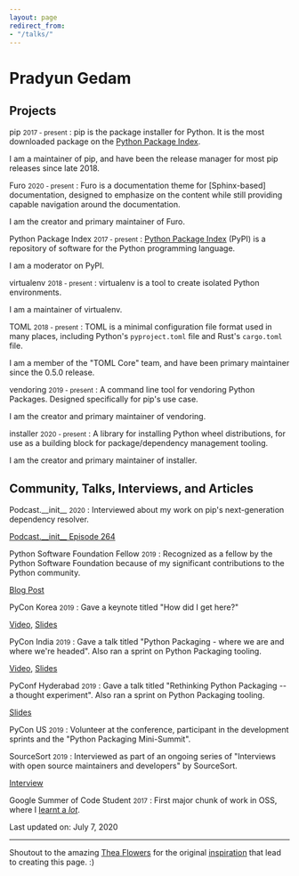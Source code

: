 ```yaml
---
layout: page
redirect_from:
- "/talks/"
---
```


# Pradyun Gedam

## Projects

pip <small>2017 - present</small>
: pip is the package installer for Python. It is the most downloaded package on the [Python Package Index](https://pypi.org).

  I am a maintainer of pip, and have been the release manager for most pip releases since late 2018.

Furo <small>2020 - present</small>
: Furo is a documentation theme for [Sphinx-based] documentation, designed to emphasize on the content while still providing capable navigation around the documentation.

  I am the creator and primary maintainer of Furo.

Python Package Index <small>2017 - present</small>
: [Python Package Index] (PyPI) is a repository of software for the Python programming language.

  I am a moderator on PyPI.

virtualenv <small>2018 - present</small>
: virtualenv is a tool to create isolated Python environments.

  I am a maintainer of virtualenv.

TOML <small>2018 - present</small>
: TOML is a minimal configuration file format used in many places, including Python's `pyproject.toml` file and Rust's `cargo.toml` file.

  I am a member of the "TOML Core" team, and have been primary maintainer since the 0.5.0 release.

vendoring <small>2019 - present</small>
: A command line tool for vendoring Python Packages. Designed specifically for pip's use case.

  I am the creator and primary maintainer of vendoring.

installer <small>2020 - present</small>
: A library for installing Python wheel distributions, for use as a building block for package/dependency management tooling.

  I am the creator and primary maintainer of installer.

## Community, Talks, Interviews, and Articles

Podcast.\_\_init\_\_ <small>2020</small>
: Interviewed about my work on pip's next-generation dependency resolver.

  [Podcast.\_\_init\_\_ Episode 264](https://www.pythonpodcast.com/pip-resolver-dependency-management-episode-264/)

Python Software Foundation Fellow <small>2019</small>
: Recognized as a fellow by the Python Software Foundation because of my significant contributions to the Python community.

  [Blog Post](https://pyfound.blogspot.com/2019/08/python-software-foundation-fellow.html)

PyCon Korea <small>2019</small>
: Gave a keynote titled "How did I get here?"

  [Video](https://www.youtube.com/watch?v=dvN3XH2Jtr4),
  [Slides](talks/slides/2019-pycon-korea.pdf)

PyCon India <small>2019</small>
: Gave a talk titled "Python Packaging - where we are and where we're headed". Also ran a sprint on Python Packaging tooling.

  [Video](https://www.youtube.com/watch?v=1WRRBrPpxhw),
  [Slides](talks/slides/2019-python-packaging-overview.pdf)

PyConf Hyderabad <small>2019</small>
: Gave a talk titled "Rethinking Python Packaging -- a thought experiment". Also ran a sprint on Python Packaging tooling.

  [Slides](slides/2019-pyconf-hyd.pdf)

PyCon US <small>2019</small>
: Volunteer at the conference, participant in the development sprints and the "Python Packaging Mini-Summit".

SourceSort <small>2019</small>
: Interviewed as part of an ongoing series of "Interviews with open source maintainers and developers" by SourceSort.

  [Interview](https://sourcesort.com/interview/pradyun-gedam-pip)

Google Summer of Code Student <small>2017</small>
: First major chunk of work in OSS, where I [learnt a *lot*][gsoc-2017].

Last updated on: July 7, 2020

---

Shoutout to the amazing [Thea Flowers] for the original
[inspiration](https://thea.codes/stuff.html) that lead to creating this page. :)

[Python Package Index]: https://pypi.org
[gsoc-2017]: https://pradyunsg.me/gsoc-2017/
[Thea Flowers]: https://thea.codes
